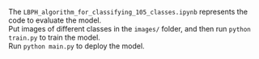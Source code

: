 The `LBPH_algorithm_for_classifying_105_classes.ipynb` represents the code to evaluate the model. <br/>
Put images of different classes in the `images/` folder, and then run `python train.py` to train the model. <br/>
Run `python main.py` to deploy the model.
